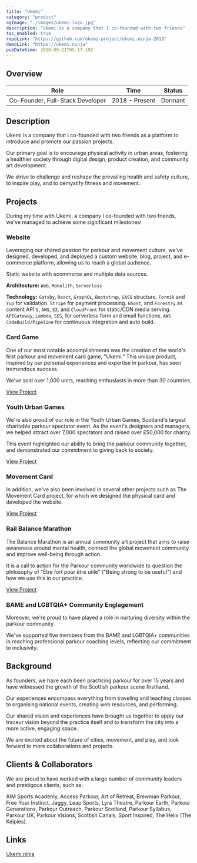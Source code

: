 ```yaml
---
title: "Ukemi"
category: "product"
ogImage: "./images/ukemi-logo.jpg"
description: "Ukemi is a company that I co-founded with two friends"
toc_enabled: true
repoLink: "https://github.com/ukemi-project/ukemi.ninja-2019"
demoLink: "https://ukemi.ninja"
pubDatetime: 2018-09-21T05:17:19Z
---
```


## Overview

| Role                             | Time           | Status  |
| -------------------------------- | -------------- | ------- |
| Co-Founder, Full-Stack Developer | 2018 - Present | Dormant |

## Description

Ukemi is a company that I co-founded with two friends as a platform to introduce and promote our passion projects.

Our primary goal is to encourage physical activity in urban areas, fostering a healthier society through digital design, product creation, and community art development.

We strive to challenge and reshape the prevailing health and safety culture, to inspire play, and to demystify fitness and movement.

## Projects

During my time with Ukemi, a company I co-founded with two friends, we've managed to achieve some significant milestones!

### Website

Leveraging our shared passion for parkour and movement culture, we've designed, developed, and deployed a custom website, blog, project, and e-commerce platform, allowing us to reach a global audience.

Static website with ecommerce and multiple data sources.

**Architecture:** `Web`, `Monolith`, `Serverless`

**Technology:** `Gatsby`, `React`, `GraphQL`, `Bootstrap`, `SASS` structure. `Formik` and `Yup` for validation. `Stripe` for payment processing. `Ghost`, and `Forestry` as content API's, `AWS`, `S3`, and `CloudFront` for static/CDN media serving. `APIGateway`, `Lambda`, `SES`, for serverless form and email functions. `AWS CodeBuild/Pipeline` for continuous integration and auto build.

### Card Game

One of our most notable accomplishments was the creation of the world's first parkour and movement card game, "Ukemi." This unique product, inspired by our personal experiences and expertise in parkour, has seen tremendous success.

We've sold over 1,000 units, reaching enthusiasts in more than 30 countries.

[View Project](/projects/ukemi-card-game)

### Youth Urban Games

We're also proud of our role in the Youth Urban Games, Scotland's largest charitable parkour spectator event. As the event's designers and managers, we helped attract over 7,000 spectators and raised over £50,000 for charity.

This event highlighted our ability to bring the parkour community together, and demonstrated our commitment to giving back to society.

[View Project](/projects/youth-urban-games)

### Movement Card

In addition, we've also been involved in several other projects such as The Movement Card project, for which we designed the physical card and developed the website.

[View Project](/projects/movement-card)

### Rail Balance Marathon

The Balance Marathon is an annual community art project that aims to raise awareness around mental health, connect the global movement community and improve well-being through action.

It is a call to action for the Parkour community worldwide to question the philosophy of "Être fort pour être utile" ("Being strong to be useful") and how we use this in our practice.

[View Project](/projects/balance-marathon)

### BAME and LGBTQIA+ Community Englagement

Moreover, we're proud to have played a role in nurturing diversity within the parkour community.

We've supported five members from the BAME and LGBTQIA+ communities in reaching professional parkour coaching levels, reflecting our commitment to inclusivity.

## Background

As founders, we have each been practicing parkour for over 15 years and have witnessed the growth of the Scottish parkour scene firsthand.

Our experiences encompass everything from traveling and teaching classes to organising national events, creating web resources, and performing.

Our shared vision and experiences have brought us together to apply our traceur vision beyond the practice itself and to transform the city into a more active, engaging space.

We are excited about the future of cities, movement, and play, and look forward to more collaborations and projects.

## Clients & Collaborators

We are proud to have worked with a large number of community leaders and prestigous clients, such as:

AIM Sports Academy, Access Parkour, Art of Retreat, Brewman Parkour, Free Your Instinct, Jaggy, Leap Sports, Lyra Theatre, Parkour Earth, Parkour Generations, Parkour Outreach, Parkour Scotland, Parkour Syllabus, Parkour UK, Parkour Visions, Scottish Canals, Sport Inspired, The Helix (The Kelpies).

## Links

[Ukemi.ninja](https://ukemi.ninja)

